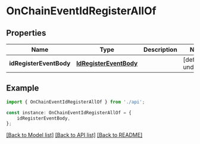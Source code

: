 # OnChainEventIdRegisterAllOf


## Properties

Name | Type | Description | Notes
------------ | ------------- | ------------- | -------------
**idRegisterEventBody** | [**IdRegisterEventBody**](IdRegisterEventBody.md) |  | [default to undefined]

## Example

```typescript
import { OnChainEventIdRegisterAllOf } from './api';

const instance: OnChainEventIdRegisterAllOf = {
    idRegisterEventBody,
};
```

[[Back to Model list]](../README.md#documentation-for-models) [[Back to API list]](../README.md#documentation-for-api-endpoints) [[Back to README]](../README.md)
